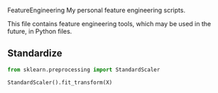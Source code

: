 FeatureEngineering
My personal feature engineering scripts.

This file contains feature engineering tools, which may be used in the future, in Python files.

## Standardize
``` Python
from sklearn.preprocessing import StandardScaler

StandardScaler().fit_transform(X)
```
